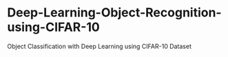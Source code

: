 # Deep-Learning-Object-Recognition-using-CIFAR-10
Object Classification with Deep Learning using CIFAR-10 Dataset
